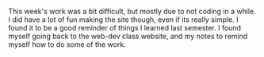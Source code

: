 This week's work was a bit difficult, but mostly due to not coding in a while. I did have a lot of fun making the site though, even if its really simple. I found it to be a good reminder of things I learned last semester. I found myself going back to the web-dev class website, and my notes to remind myself how to do some of the work. 